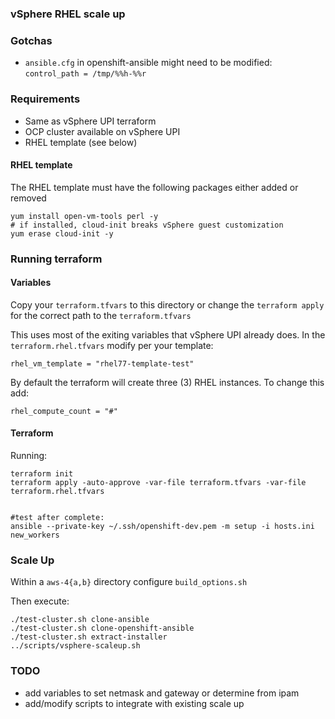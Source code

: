 ### vSphere RHEL scale up

### Gotchas
- `ansible.cfg` in openshift-ansible might need to be modified: `control_path = /tmp/%%h-%%r`

### Requirements

- Same as vSphere UPI terraform
- OCP cluster available on vSphere UPI
- RHEL template (see below)

#### RHEL template

The RHEL template must have the following packages
either added or removed
```
yum install open-vm-tools perl -y
# if installed, cloud-init breaks vSphere guest customization
yum erase cloud-init -y
```

### Running terraform

#### Variables

Copy your `terraform.tfvars` to this directory or change
the `terraform apply` for the correct path to the `terraform.tfvars`

This uses most of the exiting variables that vSphere UPI already does.
In the `terraform.rhel.tfvars` modify per your template:

```
rhel_vm_template = "rhel77-template-test"
```

By default the terraform will create three (3) RHEL instances. To change
this add:

```
rhel_compute_count = "#"
```

#### Terraform

Running:

```
terraform init
terraform apply -auto-approve -var-file terraform.tfvars -var-file terraform.rhel.tfvars


#test after complete:
ansible --private-key ~/.ssh/openshift-dev.pem -m setup -i hosts.ini new_workers
```

### Scale Up

Within a `aws-4{a,b}` directory configure `build_options.sh`

Then execute:
```
./test-cluster.sh clone-ansible
./test-cluster.sh clone-openshift-ansible
./test-cluster.sh extract-installer
../scripts/vsphere-scaleup.sh
```

### TODO

- add variables to set netmask and gateway or determine from ipam
- add/modify scripts to integrate with existing scale up

